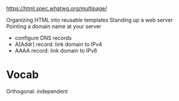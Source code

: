 #
https://html.spec.whatwg.org/multipage/

Organizing HTML into reusable templates
Standing up a web server
Pointing a domain name at your server
- configure DNS records
- A[Addr] record: link domain to IPv4
- AAAA record: link domain to IPv6

# Vocab
Orthogonal: independent
